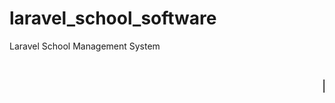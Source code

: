 # laravel_school_software
Laravel School Management System
<marquee> <h1>Laravel School Management System</h1> </marquee>
